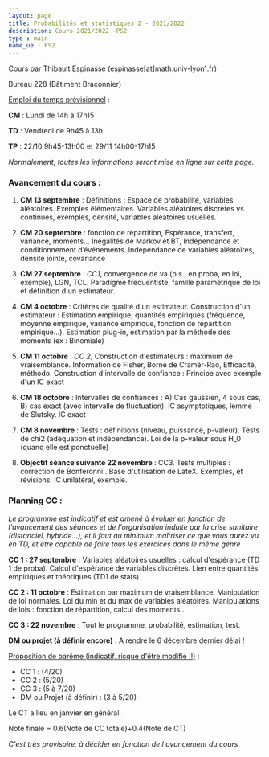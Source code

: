 ```yaml
---
layout: page
title: Probabilités et statistiques 2 - 2021/2022
description: Cours 2021/2022 -PS2
type : main
name_ue : PS2
---
```


Cours par Thibault Espinasse (espinasse[at]math.univ-lyon1.fr) 

Bureau 228 (Bâtiment Braconnier)

<ins>Emploi du temps prévisionnel</ins> :

**CM** : Lundi de 14h à 17h15

**TD** : Vendredi de 9h45 à 13h

**TP** : 22/10 9h45-13h00 et 29/11 14h00-17h15

_Normalement, toutes les informations seront mise en ligne sur cette page._

### Avancement du cours :

1. **CM 13 septembre** : Définitions : Espace de probabilité, variables aléatoires. Exemples élémentaires. Variables aléatoires discrètes vs continues, exemples, densité, variables aléatoires usuelles. 

2. **CM 20 septembre**  : fonction de répartition, Espérance, transfert, variance, moments...  Inégalités de Markov et BT, Indépendance et conditionnement d’événements. Indépendance de variables aléatoires, densité jointe, covariance

3. **CM 27 septembre**  : *CC1*, convergence de va (p.s., en proba, en loi, exemple), LGN, TCL. Paradigme fréquentiste, famille paramétrique de loi et définition d'un estimateur.

4. **CM 4 octobre**  : Critères de qualité d'un estimateur. Construction d'un estimateur : Estimation empirique, quantités empiriques (fréquence, moyenne empirique, variance empirique, fonction de répartition empirique...). Estimation plug-in,  estimation par la méthode des moments (ex : Binomiale)

5. **CM 11 octobre**  : *CC 2*, Construction d'estimateurs :   maximum de vraisemblance. Information de Fisher, Borne de Cramér-Rao, Efficacité, méthodo. Construction d'intervalle de confiance : Principe avec exemple d'un IC exact

6. **CM 18 octobre** :  Intervalles de confiances : A) Cas gaussien, 4 sous cas, 
B) cas exact (avec intervalle de fluctuation). 
IC asymptotiques, lemme de Slutsky.  IC exact

7. **CM 8 novembre** : Tests : définitions (niveau, puissance, p-valeur). Tests de chi2 (adéquation et indépendance). Loi de la p-valeur sous H_0 (quand elle est ponctuelle)

8. **Objectif séance suivante 22 novembre** : CC3. Tests multiples : correction de Bonferonni..  Base d'utilisation de LateX.
Exemples, et révisions. IC unilatéral, exemple.

### Planning CC :

_Le programme est indicatif et est amené à évoluer en fonction de l'avancement des séances et de l'organisation induite par la crise sanitaire (distanciel, hybride...), et il faut au minimum maîtriser ce que vous aurez vu en TD, et être capable de faire tous les exercices dans le même genre_

**CC 1 : 27 septembre** : Variables aléatoires usuelles : calcul d'espérance (TD 1 de proba). Calcul d'espérance de variables discrètes. Lien entre quantités empiriques et théoriques (TD1 de stats)

**CC 2 : 11 octobre** : Estimation par maximum de vraisemblance.  Manipulation de loi normales. Loi du min et du max de variables aléatoires. Manipulations de lois : fonction de répartition, calcul des moments...

**CC 3 : 22 novembre** : Tout le programme, probabilité, estimation, test. 

**DM ou projet (à définir encore)** : A rendre le 6 décembre dernier délai !

<ins>Proposition de barême (indicatif, risque d'être modifié !!)</ins> :

  - CC 1 : (4/20) 
  - CC 2 : (5/20)
  - CC 3 : (5 à 7/20)
  - DM ou Projet (à définir) : (3 à 5/20) 

Le CT a lieu en janvier en général.
  
Note finale  = 0.6(Note de CC totale)+0.4(Note de CT)  


_C'est très provisoire, à décider en fonction de l'avancement du cours_


